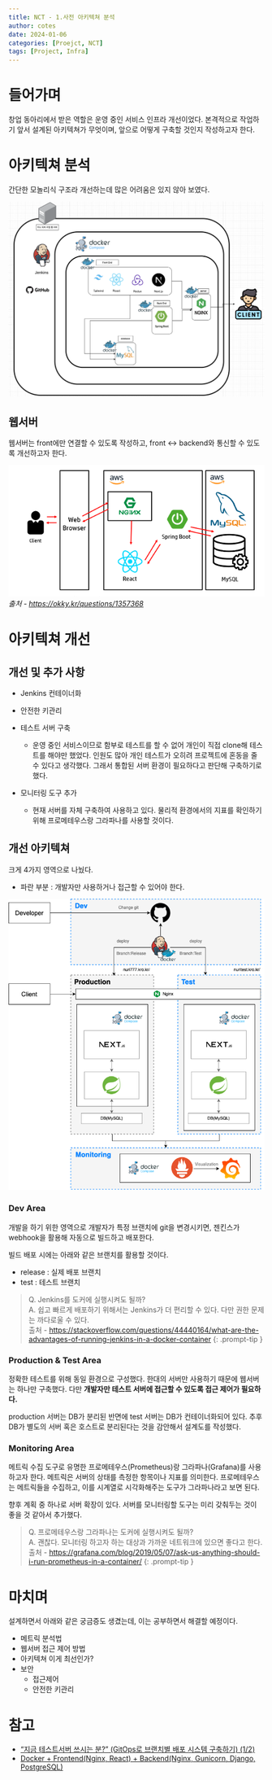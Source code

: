 ```yaml
---
title: NCT - 1.사전 아키텍쳐 분석
author: cotes
date: 2024-01-06 
categories: [Proejct, NCT]
tags: [Project, Infra]
---
```


# 들어가며
창업 동아리에서 받은 역할은 운영 중인 서비스 인프라 개선이었다. 본격적으로 작업하기 앞서 설계된 아키텍쳐가 무엇이며, 앞으로 어떻게 구축할 것인지 작성하고자 한다.

# 아키텍쳐 분석
간단한 모놀리식 구조라 개선하는데 많은 어려움은 있지 않아 보였다.

![old arch](/assets/img/post/project-nct/architecture/nct_old_architecture.png)

## 웹서버
웹서버는 front에만 연결할 수 있도록 작성하고, front ↔ backend와 통신할 수 있도록 개선하고자 한다.

![normal web arch](/assets/img/post/project-nct/figures/normal_web_arch.png)
_출처 - https://okky.kr/questions/1357368_

# 아키텍쳐 개선

## 개선 및 추가 사항

- Jenkins 컨테이너화
- 안전한 키관리
- 테스트 서버 구축
    - 운영 중인 서비스이므로 함부로 테스트를 할 수 없어 개인이 직접 clone해  테스트를 해야만 했었다. 인원도 많아 개인 테스트가 오히려 프로젝트에 혼동을 줄 수 있다고 생각했다. 그래서 통합된 서버 환경이 필요하다고 판단해 구축하기로 했다. 
    
- 모니터링 도구 추가
    - 현재 서버를 자체 구축하여 사용하고 있다. 물리적 환경에서의 지표를 확인하기 위해  프로메테우스랑 그라파나를 사용할 것이다.

## 개선 아키텍쳐

크게 4가지 영역으로 나눴다.

- 파란 부분 : 개발자만 사용하거나 접근할 수 있어야 한다.

![new arch](/assets/img/post/project-nct/architecture/nct_new_arch_v0.1.png)

### Dev Area

개발을 하기 위한 영역으로 개발자가 특정 브랜치에 git을 변경시키면, 젠킨스가 webhook을 활용해 자동으로 빌드하고 배포한다. 

빌드 배포 시에는 아래와 같은 브랜치를 활용할 것이다.

- release : 실제 배포 브랜치
- test : 테스트 브랜치

> Q. Jenkins를 도커에 실행시켜도 될까?
<br>A. 쉽고 빠르게 배포하기 위해서는 Jenkins가 더 편리할 수 있다. 다만 권한 문제는 까다로울 수 있다.
<br>출처 - https://stackoverflow.com/questions/44440164/what-are-the-advantages-of-running-jenkins-in-a-docker-container
{: .prompt-tip }


### Production & Test Area

정확한 테스트를 위해 동일 환경으로 구성했다. 한대의 서버만 사용하기 때문에 웹서버는 하나만 구축했다. 다만 **개발자만 테스트 서버에 접근할 수 있도록 접근 제어가 필요하다.**

production 서버는 DB가 분리된 반면에 test 서버는 DB가 컨테이너화되어 있다. 추후 DB가 별도의 서버 혹은 호스트로 분리된다는 것을 감안해서 설계도를 작성했다. 

### Monitoring Area

메트릭 수집 도구로 유명한 프로메테우스(Prometheus)랑 그라파나(Grafana)를 사용하고자 한다. 메트릭은 서버의 상태를 측정한 항목이나 지표를 의미한다. 프로메테우스는 메트릭들을 수집하고, 이를 시계열로 시각화해주는 도구가 그라파나라고 보면 된다. 

향후 계획 중 하나로 서버 확장이 있다. 서버를 모니터링할 도구는 미리 갖춰두는 것이 좋을 것 같아서 추가했다. 

> Q. 프로메테우스랑 그라파나는 도커에 실행시켜도 될까?
<br>A. 괜찮다. 모니터링 하고자 하는 대상과 가까운 네트워크에 있으면 좋다고 한다.
<br>출처 - https://grafana.com/blog/2019/05/07/ask-us-anything-should-i-run-prometheus-in-a-container/
{: .prompt-tip }

# 마치며

설계하면서 아래와 같은 궁금증도 생겼는데, 이는 공부하면서 해결할 예정이다. 

- 메트릭 분석법
- 웹서버 접근 제어 방법
- 아키텍쳐 이게 최선인가?
- 보안
    - 접근제어
    - 안전한 키관리

# 참고
- [“지금 테스트서버 쓰시는 분?” (GitOps로 브랜치별 배포 시스템 구축하기) (1/2)](https://blog.lemonbase.team/지금-테스트서버-쓰시는-분-gitops로-브랜치별-배포-시스템-구축하기-1-2-5ed659956e3f)
- [Docker + Frontend(Nginx, React) + Backend(Nginx, Gunicorn, Django, PostgreSQL)](https://tyoon9781.tistory.com/entry/docker-frontend-nginx-react-backend-nginx-gunicorn-django-db-postgresql)

